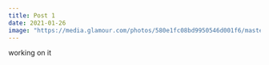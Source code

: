 ```yaml
---
title: Post 1
date: 2021-01-26
image: "https://media.glamour.com/photos/580e1fc08bd9950546d001f6/master/pass/giphy%20(11).gif"
---
```


working on it
